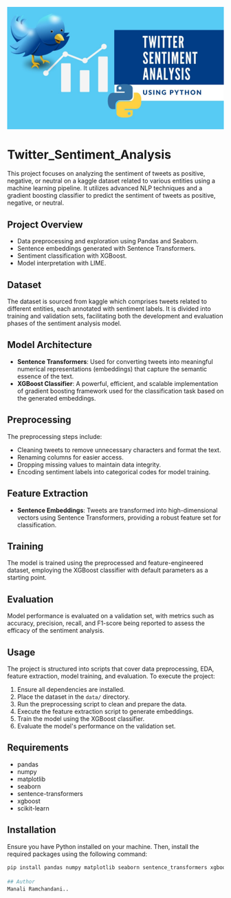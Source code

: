 ![Twitter_Sentiment](/Twitter_Sentiment.JPG "")

# Twitter_Sentiment_Analysis

This project focuses on analyzing the sentiment of tweets as positive, negative, or neutral on a kaggle dataset related to various entities using a machine learning pipeline. It utilizes advanced NLP techniques and a gradient boosting classifier to predict the sentiment of tweets as positive, negative, or neutral.

## Project Overview

- Data preprocessing and exploration using Pandas and Seaborn.
- Sentence embeddings generated with Sentence Transformers.
- Sentiment classification with XGBoost.
- Model interpretation with LIME.

## Dataset
The dataset is sourced from kaggle which comprises tweets related to different entities, each annotated with sentiment labels. It is divided into training and validation sets, facilitating both the development and evaluation phases of the sentiment analysis model.

## Model Architecture
- **Sentence Transformers**: Used for converting tweets into meaningful numerical representations (embeddings) that capture the semantic essence of the text.
- **XGBoost Classifier**: A powerful, efficient, and scalable implementation of gradient boosting framework used for the classification task based on the generated embeddings.

## Preprocessing
The preprocessing steps include:
- Cleaning tweets to remove unnecessary characters and format the text.
- Renaming columns for easier access.
- Dropping missing values to maintain data integrity.
- Encoding sentiment labels into categorical codes for model training.

## Feature Extraction
- **Sentence Embeddings**: Tweets are transformed into high-dimensional vectors using Sentence Transformers, providing a robust feature set for classification.

## Training
The model is trained using the preprocessed and feature-engineered dataset, employing the XGBoost classifier with default parameters as a starting point.

## Evaluation
Model performance is evaluated on a validation set, with metrics such as accuracy, precision, recall, and F1-score being reported to assess the efficacy of the sentiment analysis.

## Usage
The project is structured into scripts that cover data preprocessing, EDA, feature extraction, model training, and evaluation. To execute the project:

1. Ensure all dependencies are installed.
2. Place the dataset in the `data/` directory.
3. Run the preprocessing script to clean and prepare the data.
4. Execute the feature extraction script to generate embeddings.
5. Train the model using the XGBoost classifier.
6. Evaluate the model's performance on the validation set.

## Requirements
- pandas
- numpy
- matplotlib
- seaborn
- sentence-transformers
- xgboost
- scikit-learn

## Installation

Ensure you have Python installed on your machine. Then, install the required packages using the following command:

```bash
pip install pandas numpy matplotlib seaborn sentence_transformers xgboost scikit-learn lime

## Author
Manali Ramchandani..

